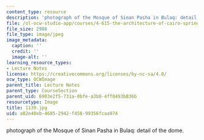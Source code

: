 ```yaml
---
content_type: resource
description: 'photograph of the Mosque of Sinan Pasha in Bulaq: detail of the dome.'
file: /ol-ocw-studio-app/courses/4-615-the-architecture-of-cairo-spring-2002/a82e40eb46852942f45899356fcaa974_1139.jpg
file_size: 2986
file_type: image/jpeg
image_metadata:
  caption: ''
  credit: ''
  image-alt: ''
learning_resource_types:
- Lecture Notes
license: https://creativecommons.org/licenses/by-nc-sa/4.0/
ocw_type: OCWImage
parent_title: Lecture Notes
parent_type: CourseSection
parent_uid: 6903e2f5-731a-0bfe-a3b8-4ff0493b836b
resourcetype: Image
title: 1139.jpg
uid: a82e40eb-4685-2942-f458-99356fcaa974
---
```

photograph of the Mosque of Sinan Pasha in Bulaq: detail of the dome.